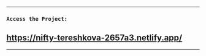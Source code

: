 --------------------------------------------------------------------------

### `Access the Project:`

## https://nifty-tereshkova-2657a3.netlify.app/

--------------------------------------------------------------------------

